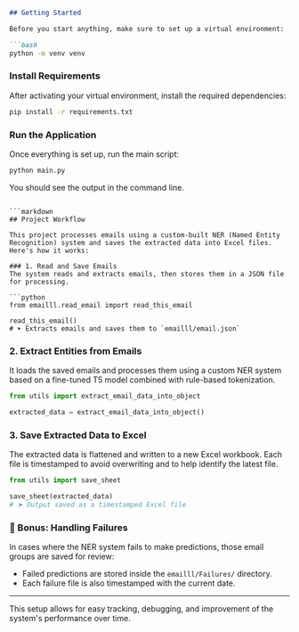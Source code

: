 
```markdown
## Getting Started

Before you start anything, make sure to set up a virtual environment:

```bash
python -m venv venv
```

### Install Requirements

After activating your virtual environment, install the required dependencies:

```bash
pip install -r requirements.txt
```

### Run the Application

Once everything is set up, run the main script:

```bash
python main.py
```

You should see the output in the command line.
```

```markdown
## Project Workflow

This project processes emails using a custom-built NER (Named Entity Recognition) system and saves the extracted data into Excel files. Here's how it works:

### 1. Read and Save Emails
The system reads and extracts emails, then stores them in a JSON file for processing.

```python
from emailll.read_email import read_this_email

read_this_email()
# ➤ Extracts emails and saves them to `emailll/email.json`
```

### 2. Extract Entities from Emails
It loads the saved emails and processes them using a custom NER system based on a fine-tuned T5 model combined with rule-based tokenization.

```python
from utils import extract_email_data_into_object

extracted_data = extract_email_data_into_object()
```

### 3. Save Extracted Data to Excel
The extracted data is flattened and written to a new Excel workbook. Each file is timestamped to avoid overwriting and to help identify the latest file.

```python
from utils import save_sheet

save_sheet(extracted_data)
# ➤ Output saved as a timestamped Excel file
```

### 📌 Bonus: Handling Failures
In cases where the NER system fails to make predictions, those email groups are saved for review:

- Failed predictions are stored inside the `emailll/Failures/` directory.
- Each failure file is also timestamped with the current date.

---

This setup allows for easy tracking, debugging, and improvement of the system's performance over time.
```

